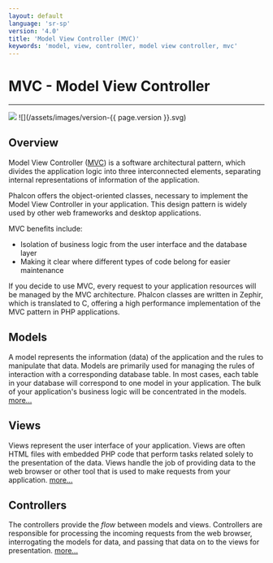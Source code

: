 ```yaml
---
layout: default
language: 'sr-sp'
version: '4.0'
title: 'Model View Controller (MVC)'
keywords: 'model, view, controller, model view controller, mvc'
---
```


# MVC - Model View Controller

* * *

![](/assets/images/document-status-stable-success.svg) ![](/assets/images/version-{{ page.version }}.svg)

## Overview

Model View Controller ([MVC](https://en.wikipedia.org/wiki/Model–view–controller)) is a software architectural pattern, which divides the application logic into three interconnected elements, separating internal representations of information of the application.

Phalcon offers the object-oriented classes, necessary to implement the Model View Controller in your application. This design pattern is widely used by other web frameworks and desktop applications.

MVC benefits include:

* Isolation of business logic from the user interface and the database layer
* Making it clear where different types of code belong for easier maintenance

If you decide to use MVC, every request to your application resources will be managed by the MVC architecture. Phalcon classes are written in Zephir, which is translated to C, offering a high performance implementation of the MVC pattern in PHP applications.

## Models

A model represents the information (data) of the application and the rules to manipulate that data. Models are primarily used for managing the rules of interaction with a corresponding database table. In most cases, each table in your database will correspond to one model in your application. The bulk of your application's business logic will be concentrated in the models. [more...](db-models)

## Views

Views represent the user interface of your application. Views are often HTML files with embedded PHP code that perform tasks related solely to the presentation of the data. Views handle the job of providing data to the web browser or other tool that is used to make requests from your application. [more...](views)

## Controllers

The controllers provide the *flow* between models and views. Controllers are responsible for processing the incoming requests from the web browser, interrogating the models for data, and passing that data on to the views for presentation. [more...](controllers)